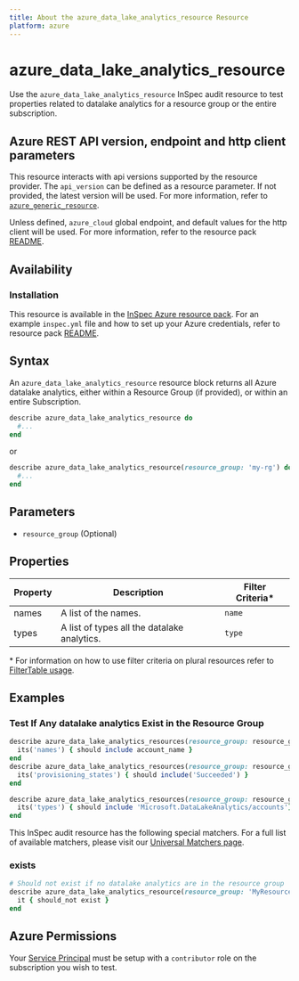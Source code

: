 ```yaml
---
title: About the azure_data_lake_analytics_resource Resource
platform: azure
---
```


# azure_data_lake_analytics_resource

Use the `azure_data_lake_analytics_resource` InSpec audit resource to test properties related to datalake analytics for a resource group or the entire subscription.

## Azure REST API version, endpoint and http client parameters

This resource interacts with api versions supported by the resource provider.
The `api_version` can be defined as a resource parameter.
If not provided, the latest version will be used.
For more information, refer to [`azure_generic_resource`](azure_generic_resource.md).

Unless defined, `azure_cloud` global endpoint, and default values for the http client will be used.
For more information, refer to the resource pack [README](../../README.md). 

## Availability

### Installation

This resource is available in the [InSpec Azure resource pack](https://github.com/inspec/inspec-azure). 
For an example `inspec.yml` file and how to set up your Azure credentials, refer to resource pack [README](../../README.md#Service-Principal).

## Syntax

An `azure_data_lake_analytics_resource` resource block returns all Azure datalake analytics, either within a Resource Group (if provided), or within an entire Subscription.
```ruby
describe azure_data_lake_analytics_resource do
  #...
end
```
or
```ruby
describe azure_data_lake_analytics_resource(resource_group: 'my-rg') do
  #...
end
```
## Parameters

- `resource_group` (Optional)

## Properties

|Property       | Description                                                                          | Filter Criteria<superscript>*</superscript> |
|---------------|--------------------------------------------------------------------------------------|-----------------|
| names           | A list of the names.                                                   | `name`            |
| types      | A list of types all the datalake analytics.                                | `type`       |

<superscript>*</superscript> For information on how to use filter criteria on plural resources refer to [FilterTable usage](https://github.com/inspec/inspec/blob/master/dev-docs/filtertable-usage.md).
  
## Examples

### Test If Any datalake analytics Exist in the Resource Group
```ruby
describe azure_data_lake_analytics_resources(resource_group: resource_group) do
  its('names') { should include account_name }
end
describe azure_data_lake_analytics_resources(resource_group: resource_group) do
  its('provisioning_states') { should include('Succeeded') }
end

describe azure_data_lake_analytics_resources(resource_group: resource_group) do
  its('types') { should include 'Microsoft.DataLakeAnalytics/accounts'}
end

```

This InSpec audit resource has the following special matchers. For a full list of available matchers, please visit our [Universal Matchers page](https://www.inspec.io/docs/reference/matchers/).

### exists
```ruby
# Should not exist if no datalake analytics are in the resource group
describe azure_data_lake_analytics_resource(resource_group: 'MyResourceGroup') do
  it { should_not exist }
end
```
## Azure Permissions

Your [Service Principal](https://docs.microsoft.com/en-us/azure/azure-resource-manager/resource-group-create-service-principal-portal) must be setup with a `contributor` role on the subscription you wish to test.
